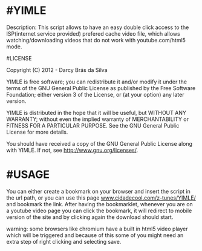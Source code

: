 #YIMLE
=========
Description: This script allows to have an easy double click access to the
    ISP(internet service provided) prefered cache video file,
    which allows watching/downloading videos that do not work
    with youtube.com/html5 mode.
    
#LICENSE

Copyright (C) 2012 - Darcy Brás da Silva

YIMLE is free software; you can redistribute it and/or modify it under the terms of the GNU General Public License as published by the Free Software Foundation; either version 3 of the License, or (at your option) any later version.

YIMLE is distributed in the hope that it will be useful, but WITHOUT ANY WARRANTY; without even the implied warranty of MERCHANTABILITY or FITNESS FOR A PARTICULAR PURPOSE.  See the GNU General Public License for more details.

You should have received a copy of the GNU General Public License along with YIMLE. If not, see <http://www.gnu.org/licenses/>.


#USAGE
=========
You can either create a bookmark on your browser and insert the script
in the url path, or you can use this page www.cidadecool.com/z-tunes/YIMLE/
and bookmark the link.
After having the bookmarklet, whenever you are on a youtube video page
you can click the bookmark, it will redirect to mobile version of the site
and by clicking again the download should start.

warning: some browsers like chromium have a built in html5 video player
which will be triggered and because of this some of you might need an extra
step of right clicking and selecting save.
